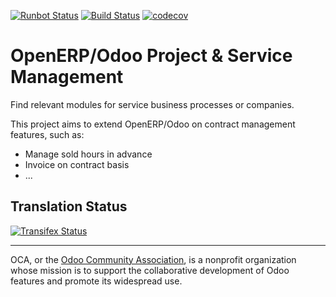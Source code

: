 [![Runbot Status](https://runbot.odoo-community.org/runbot/badge/flat/140/7.0.svg)](https://runbot.odoo-community.org/runbot/repo/github-com-oca-140-7.0)
[![Build Status](https://travis-ci.org/OCA/project?branch=7.0)](https://travis-ci.org/OCA/project)
[![codecov](https://codecov.io/gh/OCA/project/branch/7.0/graph/badge.svg)](https://codecov.io/gh/OCA/project)

OpenERP/Odoo Project & Service Management
=========================================

Find relevant modules for service business processes or companies.

This project aims to extend OpenERP/Odoo on contract management features, such as:

  * Manage sold hours in advance
  * Invoice on contract basis
  * ...


Translation Status
------------------
[![Transifex Status](https://www.transifex.com/projects/p/OCA-project-7-0/chart/image_png)](https://www.transifex.com/projects/p/OCA-project-7-0)

----

OCA, or the [Odoo Community Association](http://odoo-community.org/), is a nonprofit organization whose
mission is to support the collaborative development of Odoo features and
promote its widespread use.
